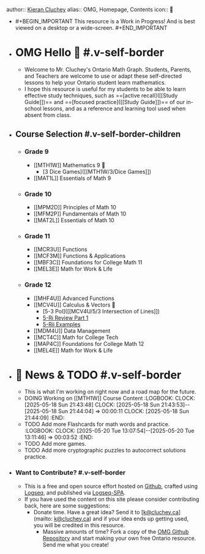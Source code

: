 author::  [Kieran Cluchey](https://k.cluchey.ca)
alias:: OMG, Homepage, Contents
icon:: 🍎

- #+BEGIN_IMPORTANT
  This resource is a Work in Progress! And is best viewed on a desktop or a wide-screen.
  #+END_IMPORTANT
- # OMG Hello 👋 #.v-self-border
	- Welcome to Mr. Cluchey's Ontario Math Graph. Students, Parents, and Teachers are welcome to use or adapt these self-directed lessons to help your Ontario student learn mathematics.
	- I hope this resource is useful for my students to be able to learn effective study techniques, such as ==[active recall]([[Study Guide]])== and ==[focused practice]([[Study Guide]])== of our in-school lessons, and as a reference and learning tool used when absent from class.
- ## Course Selection #.v-self-border-children
	- ### Grade 9
		- [[MTH1W]] Mathematics 9 🚩
			- [3 Dice Games]([[MTH1W/3/Dice Games]])
		- [[MAT1L]] Essentials of Math 9
	- ### Grade 10
		- [[MPM2D]] Principles of Math 10
		- [[MFM2P]] Fundamentals of Math 10
		- [[MAT2L]] Essentials of Math 10
	- ### Grade 11
		- [[MCR3U]] Functions
		- [[MCF3M]] Functions & Applications
		- [[MBF3C]] Foundations for College Math 11
		- [[MEL3E]] Math for Work & Life
	- ### Grade 12
		- [[MHF4U]] Advanced Functions
		- [[MCV4U]] Calculus & Vectors 🚩
			- [5-3 PoI]([[MCV4U/5/3 Intersection of Lines]])
			- [5-Ri Review Part 1]([[MCV4U/5/Re]])
			- [5-Rii Examples]([[MCV4U/5/Ree]])
		- [[MDM4U]] Data Management
		- [[MCT4C]] Math for College Tech
		- [[MAP4C]] Foundations for College Math 12
		- [[MEL4E]] Math for Work & Life
- # 📰 News & TODO #.v-self-border
	- This is what I'm working on right now and a road map for the future.
	- DOING Working on [[MTH1W]] Course Content
	  :LOGBOOK:
	  CLOCK: [2025-05-18 Sun 21:43:48]
	  CLOCK: [2025-05-18 Sun 21:43:53]--[2025-05-18 Sun 21:44:04] =>  00:00:11
	  CLOCK: [2025-05-18 Sun 21:44:09]
	  :END:
	- TODO Add more Flashcards for math words and practice.
	  :LOGBOOK:
	  CLOCK: [2025-05-20 Tue 13:07:54]--[2025-05-20 Tue 13:11:46] =>  00:03:52
	  :END:
	- TODO Add more games.
	- TODO Add more cryptographic puzzles to autocorrect solutions practice.
- ### Want to Contribute? #.v-self-border
	- This is a free and open source effort hosted on [Github](https://github.com/kluchey/OMG), crafted using [Logseq](https://logseq.com/), and published via [Logseq-SPA](https://github.com/logseq/publish-spa).
	- If you have used the content on this site please consider contributing back, here are some suggestions:
		- Donate time. Have a great idea? Send it to [k@cluchey.ca](mailto: k@cluchey.ca) and if your idea ends up getting used, you will be credited in this resource.
			- Massive amounts of time? Fork a copy of the [OMG Github Repository](https://github.com/kluchey/OMG) and start making your own free Ontario resource. Send me what you create!